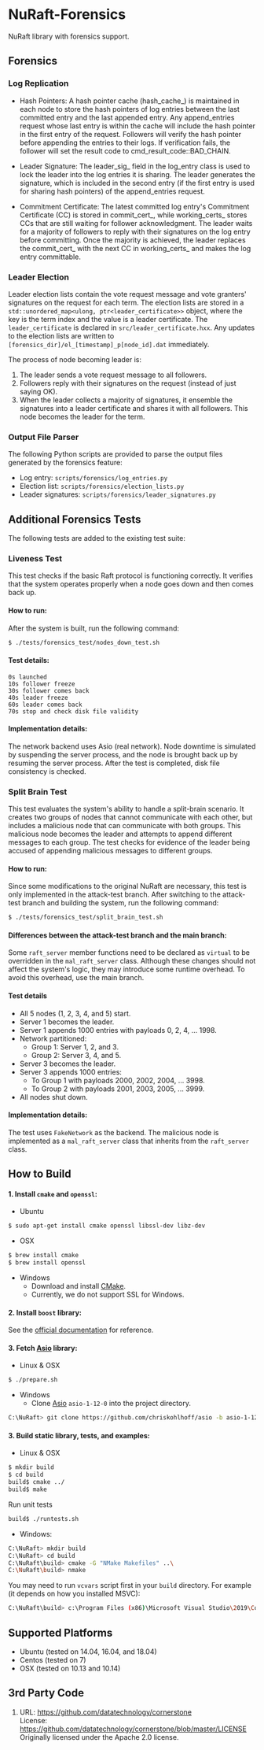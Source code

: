 
NuRaft-Forensics
======

NuRaft library with forensics support.

Forensics
---------
### Log Replication

- Hash Pointers: A hash pointer cache (hash_cache_) is maintained in each node to store the hash pointers of log entries between the last committed entry and the last appended entry. Any append_entries request whose last entry is within the cache will include the hash pointer in the first entry of the request. Followers will verify the hash pointer before appending the entries to their logs. If verification fails, the follower will set the result code to cmd_result_code::BAD_CHAIN.

- Leader Signature: The leader_sig_ field in the log_entry class is used to lock the leader into the log entries it is sharing. The leader generates the signature, which is included in the second entry (if the first entry is used for sharing hash pointers) of the append_entries request.

- Commitment Certificate: The latest committed log entry's Commitment Certificate (CC) is stored in commit_cert_, while working_certs_ stores CCs that are still waiting for follower acknowledgment. The leader waits for a majority of followers to reply with their signatures on the log entry before committing. Once the majority is achieved, the leader replaces the commit_cert_ with the next CC in working_certs_ and makes the log entry committable.


### Leader Election

Leader election lists contain the vote request message and vote granters' signatures on the request for each term. The election lists are stored in a `std::unordered_map<ulong, ptr<leader_certificate>>` object, where the key is the term index and the value is a leader certificate. The `leader_certificate` is declared in `src/leader_certificate.hxx`. Any updates to the election lists are written to `[forensics_dir]/el_[timestamp]_p[node_id].dat` immediately.

The process of node becoming leader is:

1. The leader sends a vote request message to all followers.
2. Followers reply with their signatures on the request (instead of just saying OK).
3. When the leader collects a majority of signatures, it ensemble the signatures into a leader certificate and shares it with all followers. This node becomes the leader for the term.


### Output File Parser

The following Python scripts are provided to parse the output files generated by the forensics feature:

- Log entry: `scripts/forensics/log_entries.py`
- Election list: `scripts/forensics/election_lists.py`
- Leader signatures: `scripts/forensics/leader_signatures.py`

Additional Forensics Tests
-------------------------
The following tests are added to the existing test suite:

### Liveness Test

This test checks if the basic Raft protocol is functioning correctly. It verifies that the system operates properly when a node goes down and then comes back up.

#### How to run:

After the system is built, run the following command:

```sh
$ ./tests/forensics_test/nodes_down_test.sh
```

#### Test details:

```
0s launched
10s follower freeze
30s follower comes back
40s leader freeze
60s leader comes back
70s stop and check disk file validity 
```

#### Implementation details:

The network backend uses Asio (real network). Node downtime is simulated by suspending the server process, and the node is brought back up by resuming the server process. After the test is completed, disk file consistency is checked.

### Split Brain Test

This test evaluates the system's ability to handle a split-brain scenario. It creates two groups of nodes that cannot communicate with each other, but includes a malicious node that can communicate with both groups. This malicious node becomes the leader and attempts to append different messages to each group. The test checks for evidence of the leader being accused of appending malicious messages to different groups.

#### How to run:

Since some modifications to the original NuRaft are necessary, this test is only implemented in the attack-test branch. After switching to the attack-test branch and building the system, run the following command:

```sh
$ ./tests/forensics_test/split_brain_test.sh
```

#### Differences between the attack-test branch and the main branch:

Some `raft_server` member functions need to be declared as `virtual` to be overridden in the `mal_raft_server` class. Although these changes should not affect the system's logic, they may introduce some runtime overhead. To avoid this overhead, use the main branch.

#### Test details

- All 5 nodes (1, 2, 3, 4, and 5) start.
- Server 1 becomes the leader.
- Server 1 appends 1000 entries with payloads 0, 2, 4, ... 1998.
- Network partitioned:
  - Group 1: Server 1, 2, and 3.
  - Group 2: Server 3, 4, and 5.
- Server 3 becomes the leader.
- Server 3 appends 1000 entries:
  - To Group 1 with payloads 2000, 2002, 2004, ... 3998.
  - To Group 2 with payloads 2001, 2003, 2005, ... 3999.
- All nodes shut down.


#### Implementation details:

The test uses `FakeNetwork` as the backend. The malicious node is implemented as a `mal_raft_server` class that inherits from the `raft_server` class.

How to Build
------------
#### 1. Install `cmake` and `openssl`: ####

* Ubuntu
```sh
$ sudo apt-get install cmake openssl libssl-dev libz-dev
```

* OSX
```sh
$ brew install cmake
$ brew install openssl
```
* Windows
    * Download and install [CMake](https://cmake.org/download/).
    * Currently, we do not support SSL for Windows.


#### 2. Install `boost` library: ####

See the [official documentation](https://www.boost.org/doc/libs/1_80_0/more/getting_started/index.html) for reference. 

#### 3. Fetch [Asio](https://github.com/chriskohlhoff/asio) library: ####

* Linux & OSX
```sh
$ ./prepare.sh
```
* Windows
    * Clone [Asio](https://github.com/chriskohlhoff/asio) `asio-1-12-0`
      into the project directory.
```sh
C:\NuRaft> git clone https://github.com/chriskohlhoff/asio -b asio-1-12-0
```

#### 3. Build static library, tests, and examples: ####

* Linux & OSX
```sh
$ mkdir build
$ cd build
build$ cmake ../
build$ make
```

Run unit tests
```sh
build$ ./runtests.sh
```

* Windows:
```sh
C:\NuRaft> mkdir build
C:\NuRaft> cd build
C:\NuRaft\build> cmake -G "NMake Makefiles" ..\
C:\NuRaft\build> nmake
```

You may need to run `vcvars` script first in your `build` directory. For example (it depends on how you installed MSVC):
```sh
C:\NuRaft\build> c:\Program Files (x86)\Microsoft Visual Studio\2019\Community\VC\Auxiliary\Build\vcvars64.bat
```

Supported Platforms
-------------------
* Ubuntu (tested on 14.04, 16.04, and 18.04)
* Centos (tested on 7)
* OSX (tested on 10.13 and 10.14)

3rd Party Code
--------------
1. URL: https://github.com/datatechnology/cornerstone<br>
License: https://github.com/datatechnology/cornerstone/blob/master/LICENSE<br>
Originally licensed under the Apache 2.0 license.


